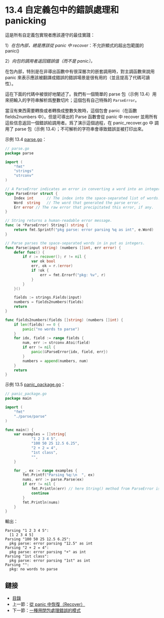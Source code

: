 # 13.4 自定義包中的錯誤處理和 panicking

這是所有自定義包實現者應該遵守的最佳實踐：

1）*在包內部，總是應該從 panic 中 recover*：不允許顯式的超出包範圍的 panic()

2）*向包的調用者返回錯誤值（而不是 panic）。*

在包內部，特別是在非導出函數中有很深層次的嵌套調用時，對主調函數來說用 panic 來表示應該被翻譯成錯誤的錯誤場景是很有用的（並且提高了代碼可讀性）。

這在下面的代碼中被很好地闡述了。我們有一個簡單的 parse 包（示例 13.4）用來把輸入的字符串解析爲整數切片；這個包有自己特殊的 `ParseError`。

當沒有東西需要轉換或者轉換成整數失敗時，這個包會 panic（在函數 fields2numbers 中）。但是可導出的 Parse 函數會從 panic 中 recover 並用所有這些信息返回一個錯誤給調用者。爲了演示這個過程，在 panic_recover.go 中 調用了 parse 包（示例 13.4）；不可解析的字符串會導致錯誤並被打印出來。

示例 13.4 [parse.go](examples/chapter_13/parse/parse.go)：

```go
// parse.go
package parse

import (
	"fmt"
	"strings"
	"strconv"
)

// A ParseError indicates an error in converting a word into an integer.
type ParseError struct {
    Index int      // The index into the space-separated list of words.
    Word  string   // The word that generated the parse error.
    Err error // The raw error that precipitated this error, if any.
}

// String returns a human-readable error message.
func (e *ParseError) String() string {
    return fmt.Sprintf("pkg parse: error parsing %q as int", e.Word)
}

// Parse parses the space-separated words in in put as integers.
func Parse(input string) (numbers []int, err error) {
    defer func() {
        if r := recover(); r != nil {
            var ok bool
            err, ok = r.(error)
            if !ok {
                err = fmt.Errorf("pkg: %v", r)
            }
        }
    }()

    fields := strings.Fields(input)
    numbers = fields2numbers(fields)
    return
}

func fields2numbers(fields []string) (numbers []int) {
    if len(fields) == 0 {
        panic("no words to parse")
    }
    for idx, field := range fields {
        num, err := strconv.Atoi(field)
        if err != nil {
            panic(&ParseError{idx, field, err})
        }
        numbers = append(numbers, num)
    }
    return
}
```

示例 13.5 [panic_package.go](examples/chapter_13/panic_package.go)：

```go
// panic_package.go
package main

import (
	"fmt"
	"./parse/parse"
)

func main() {
    var examples = []string{
            "1 2 3 4 5",
            "100 50 25 12.5 6.25",
            "2 + 2 = 4",
            "1st class",
            "",
    }

    for _, ex := range examples {
        fmt.Printf("Parsing %q:\n  ", ex)
        nums, err := parse.Parse(ex)
        if err != nil {
            fmt.Println(err) // here String() method from ParseError is used
            continue
        }
        fmt.Println(nums)
    }
}
```

輸出：

```
Parsing "1 2 3 4 5":
  [1 2 3 4 5]
Parsing "100 50 25 12.5 6.25":
  pkg parse: error parsing "12.5" as int
Parsing "2 + 2 = 4":
  pkg parse: error parsing "+" as int
Parsing "1st class":
  pkg parse: error parsing "1st" as int
Parsing "":
  pkg: no words to parse
```

## 鏈接

- [目錄](directory.md)
- 上一節：[從 panic 中恢復（Recover）](13.3.md)
- 下一節：[一種用閉包處理錯誤的模式](13.5.md)
